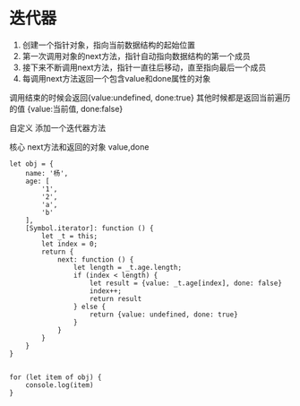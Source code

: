 # 迭代器

1. 创建一个指针对象，指向当前数据结构的起始位置
2. 第一次调用对象的next方法，指针自动指向数据结构的第一个成员
3. 接下来不断调用next方法，指针一直往后移动，直至指向最后一个成员
4. 每调用next方法返回一个包含value和done属性的对象

调用结束的时候会返回{value:undefined, done:true}
    其他时候都是返回当前遍历的值 {value:当前值, done:false}



自定义  添加一个迭代器方法

核心 next方法和返回的对象 value,done 


    let obj = {
        name: '杨',
        age: [
            '1',
            '2',
            'a',
            'b'
        ],
        [Symbol.iterator]: function () {
            let _t = this;
            let index = 0;
            return {
                next: function () {
                    let length = _t.age.length;
                    if (index < length) {
                        let result = {value: _t.age[index], done: false}
                        index++;
                        return result
                    } else {
                        return {value: undefined, done: true}
                    }
                }
            }
        }
    }


    for (let item of obj) {
        console.log(item)
    }